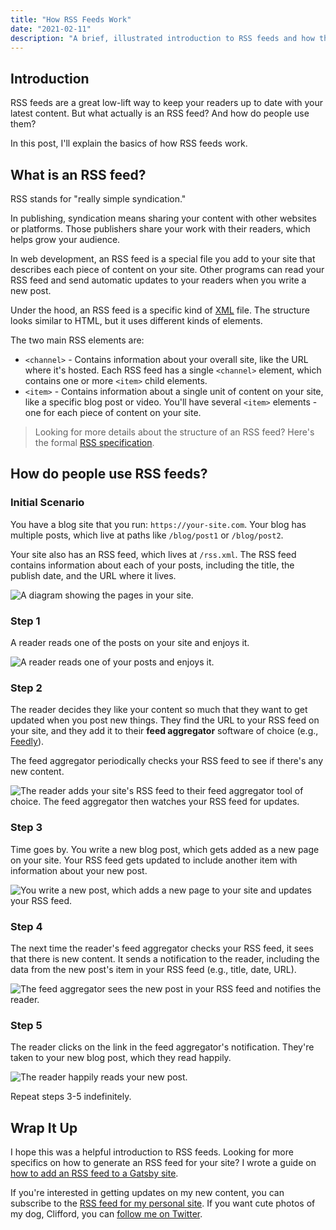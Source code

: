 ```yaml
---
title: "How RSS Feeds Work"
date: "2021-02-11"
description: "A brief, illustrated introduction to RSS feeds and how they work."
---
```


## Introduction

RSS feeds are a great low-lift way to keep your readers up to date with your latest content. But what actually is an RSS feed? And how do people use them?

In this post, I'll explain the basics of how RSS feeds work.
## What is an RSS feed?

RSS stands for "really simple syndication."

In publishing, syndication means sharing your content with other websites or platforms. Those publishers share your work with their readers, which helps grow your audience.

In web development, an RSS feed is a special file you add to your site that describes each piece of content on your site. Other programs can read your RSS feed and send automatic updates to your readers when you write a new post.

Under the hood, an RSS feed is a specific kind of [XML](https://developer.mozilla.org/en-US/docs/Web/XML/XML_introduction) file. The structure looks similar to HTML, but it uses different kinds of elements.

The two main RSS elements are:

* `<channel>` - Contains information about your overall site, like the URL where it's hosted. Each RSS feed has a single `<channel>` element, which contains one or more `<item>` child elements.
* `<item>` - Contains information about a single unit of content on your site, like a specific blog post or video. You'll have several `<item>` elements - one for each piece of content on your site.

> Looking for more details about the structure of an RSS feed? Here's the formal [RSS specification](https://www.rssboard.org/rss-specification).

## How do people use RSS feeds?

### Initial Scenario

You have a blog site that you run: `https://your-site.com`. Your blog has multiple posts, which live at paths like `/blog/post1` or `/blog/post2`.

Your site also has an RSS feed, which lives at `/rss.xml`. The RSS feed contains information about each of your posts, including the title, the publish date, and the URL where it lives.

![A diagram showing the pages in your site.](./step-0.png)

### Step 1

A reader reads one of the posts on your site and enjoys it.

![A reader reads one of your posts and enjoys it.](./step-1.png)

### Step 2

The reader decides they like your content so much that they want to get updated when you post new things. They find the URL to your RSS feed on your site, and they add it to their **feed aggregator** software of choice (e.g., [Feedly](https://feedly.com/)).

The feed aggregator periodically checks your RSS feed to see if there's any new content.

![The reader adds your site's RSS feed to their feed aggregator tool of choice. The feed aggregator then watches your RSS feed for updates.](./step-2.png)

### Step 3

Time goes by. You write a new blog post, which gets added as a new page on your site. Your RSS feed gets updated to include another item with information about your new post.

![You write a new post, which adds a new page to your site and updates your RSS feed.](./step-3.png)

### Step 4

The next time the reader's feed aggregator checks your RSS feed, it sees that there is new content. It sends a notification to the reader, including the data from the new post's item in your RSS feed (e.g., title, date, URL).

![The feed aggregator sees the new post in your RSS feed and notifies the reader.](./step-4.png)

### Step 5

The reader clicks on the link in the feed aggregator's notification. They're taken to your new blog post, which they read happily.

![The reader happily reads your new post.](./step-5.png)

Repeat steps 3-5 indefinitely.

## Wrap It Up

I hope this was a helpful introduction to RSS feeds. Looking for more specifics on how to generate an RSS feed for your site? I wrote a guide on [how to add an RSS feed to a Gatsby site](/blog/gatsby-rss-feed).

If you're interested in getting updates on my new content, you can subscribe to the [RSS feed for my personal site](/rss.xml). If you want cute photos of my dog, Clifford, you can [follow me on Twitter](https://twitter.com/meganesulli).